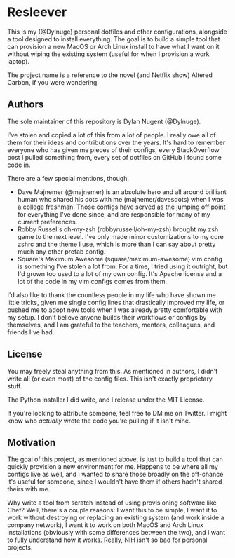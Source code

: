 # Resleever

This is my (@Dylnuge) personal dotfiles and other configurations, alongside a
tool designed to install everything. The goal is to build a simple tool that can
provision a new MacOS or Arch Linux install to have what I want on it without
wiping the existing system (useful for when I provision a work laptop).

The project name is a reference to the novel (and Netflix show) Altered Carbon,
if you were wondering.

## Authors

The sole maintainer of this repository is Dylan Nugent (@Dylnuge).

I've stolen and copied a lot of this from a lot of people. I really owe all of
them for their ideas and contributions over the years. It's hard to remember
everyone who has given me pieces of their configs, every StackOverflow post I
pulled something from, every set of dotfiles on GitHub I found some code in.

There are a few special mentions, though.
* Dave Majnemer (@majnemer) is an absolute hero and all around brilliant human
  who shared his dots with me (majnemer/davesdots) when I was a college
  freshman. Those configs have served as the jumping off point for everything
  I've done since, and are responsible for many of my current preferences.
* Robby Russel's oh-my-zsh (robbyrussell/oh-my-zsh) brought my zsh game to the
  next level. I've only made minor customizations to my core zshrc and the theme
  I use, which is more than I can say about pretty much any other prefab config.
* Square's Maximum Awesome (square/maximum-awesome) vim config is something I've
  stolen a lot from. For a time, I tried using it outright, but I'd grown too
  used to a lot of my own config. It's Apache license and a lot of the code in
  my vim configs comes from them.

I'd also like to thank the countless people in my life who have shown me little
tricks, given me single config lines that drastically improved my life, or
pushed me to adopt new tools when I was already pretty comfortable with my
setup. I don't believe anyone builds their workflows or configs by themselves,
and I am grateful to the teachers, mentors, colleagues, and friends I've had.

## License

You may freely steal anything from this. As mentioned in authors, I didn't write
all (or even most) of the config files. This isn't exactly proprietary stuff.

The Python installer I did write, and I release under the MIT License.

If you're looking to attribute someone, feel free to DM me on Twitter. I might
know who _actually_ wrote the code you're pulling if it isn't mine.

## Motivation

The goal of this project, as mentioned above, is just to build a tool that can
quickly provision a new environment for me. Happens to be where all my configs
live as well, and I wanted to share those broadly on the off-chance it's useful
for someone, since I wouldn't have them if others hadn't shared theirs with me.

Why write a tool from scratch instead of using provisioning software like Chef?
Well, there's a couple reasons: I want this to be simple, I want it to work
without destroying or replacing an existing system (and work inside a company
network), I want it to work on both MacOS and Arch Linux installations
(obviously with some differences between the two), and I want to fully
understand how it works. Really, NIH isn't so bad for personal projects.
